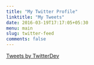 ```yaml
---
title: "My Twitter Profile"
linktitle: "My Tweets"
date: 2016-03-19T17:17:05+05:30
menu: main
slug: twitter-feed
comments: false
---
```


<a class="twitter-timeline" data-width="500" data-theme="light" data-link-color="#FAB81E" href="https://twitter.com/vibhas77?ref_src=twsrc%5Etfw" target="_blank" >Tweets by TwitterDev</a> <script async src="https://platform.twitter.com/widgets.js" charset="utf-8"></script>
